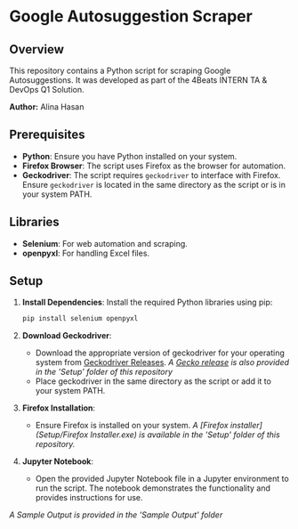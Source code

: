 # Google Autosuggestion Scraper

## Overview
This repository contains a Python script for scraping Google Autosuggestions. It was developed as part of the 4Beats INTERN TA & DevOps Q1 Solution. 

**Author:** Alina Hasan

## Prerequisites

- **Python**: Ensure you have Python installed on your system.
- **Firefox Browser**: The script uses Firefox as the browser for automation.
- **Geckodriver**: The script requires `geckodriver` to interface with Firefox. Ensure `geckodriver` is located in the same directory as the script or is in your system PATH.

## Libraries

- **Selenium**: For web automation and scraping.
- **openpyxl**: For handling Excel files.

## Setup

1. **Install Dependencies**: Install the required Python libraries using pip:
   ```bash
   pip install selenium openpyxl
   ```
   
2. **Download Geckodriver**:
     - Download the appropriate version of geckodriver for your operating system from [Geckodriver Releases](https://sourceforge.net/projects/geckodriver.mirror/). *A [Gecko release]() is also provided in the 'Setup' folder of this repository*
     - Place geckodriver in the same directory as the script or add it to your system PATH.

3. **Firefox Installation**:
     - Ensure Firefox is installed on your system. *A [Firefox installer](Setup/Firefox Installer.exe) is available in the 'Setup' folder of this repository.*

4. **Jupyter Notebook**:
     - Open the provided Jupyter Notebook file in a Jupyter environment to run the script. The notebook demonstrates the functionality and provides instructions for use.

*A Sample Output is provided in the 'Sample Output' folder*
